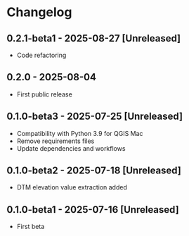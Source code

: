 # Changelog

## 0.2.1-beta1 - 2025-08-27 [Unreleased]

- Code refactoring

## 0.2.0 - 2025-08-04

- First public release

## 0.1.0-beta3 - 2025-07-25 [Unreleased]

- Compatibility with Python 3.9 for QGIS Mac
- Remove requirements files
- Update dependencies and workflows

## 0.1.0-beta2 - 2025-07-18 [Unreleased]

- DTM elevation value extraction added

## 0.1.0-beta1 - 2025-07-16 [Unreleased]

- First beta
